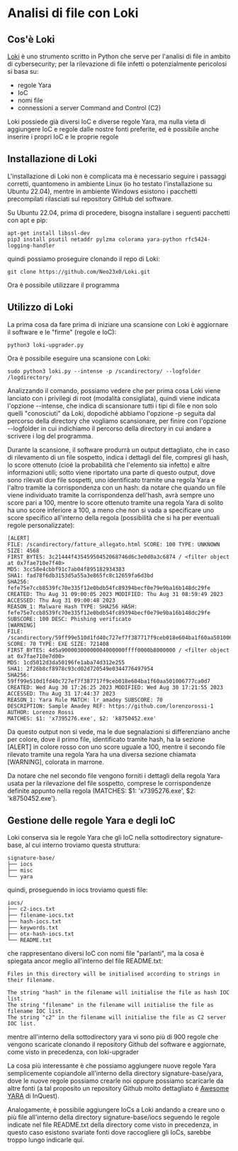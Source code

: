 # Analisi di file con Loki

## Cos'è Loki

[Loki](https://github.com/Neo23x0/Loki) è uno strumento scritto in Python che serve per l'analisi di file in ambito di cybersecurity; per la rilevazione di file infetti o potenzialmente pericolosi si basa su:

- regole Yara
- IoC
- nomi file
- connessioni a server Command and Control (C2)

Loki possiede già diversi IoC e diverse regole Yara, ma nulla vieta di aggiungere IoC e regole dalle nostre fonti preferite, ed è possibile anche inserire i propri IoC e le proprie regole

## Installazione di Loki

L'installazione di Loki non è complicata ma è necessario seguire i passaggi corretti, quantomeno in ambiente Linux (io ho testato l'installazione su Ubuntu 22.04), mentre in ambiente Windows esistono i pacchetti precompilati rilasciati sul repository GitHub del software.

Su Ubuntu 22.04, prima di procedere, bisogna installare i seguenti pacchetti con apt e pip:

~~~shell
apt-get install libssl-dev
pip3 install psutil netaddr pylzma colorama yara-python rfc5424-logging-handler
~~~

quindi possiamo proseguire clonando il repo di Loki:

~~~shell
git clone https://github.com/Neo23x0/Loki.git
~~~

Ora è possibile utilizzare il programma

## Utilizzo di Loki

La prima cosa da fare prima di iniziare una scansione con Loki è aggiornare il software e le "firme" (regole e IoC):

~~~shell
python3 loki-upgrader.py
~~~

Ora è possibile eseguire una scansione con Loki:

~~~shell
sudo python3 loki.py --intense -p /scandirectory/ --logfolder /logdirectory/
~~~

Analizzando il comando, possiamo vedere che per prima cosa Loki viene lanciato con i privilegi di root (modalità consigliata), quindi viene indicata l'opzione --intense, che indica di scansionare tutti i tipi di file e non solo quelli "conosciuti" da Loki, dopodiché abbiamo l'opzione -p seguita dal percorso della directory che vogliamo scansionare, per finire con l'opzione --logfolder in cui indichiamo il percorso della directory in cui andare a scrivere i log del programma.

Durante la scansione, il software produrrà un output dettagliato, che in caso di rilevamento di un file sospetto, indica i dettagli del file, compresi gli hash, lo score ottenuto (cioé la probabilità che l'elemento sia infetto) e altre informazioni utili; sotto viene riportato una parte di questo output, dove sono rilevati due file sospetti, uno identificato tramite una regola Yara e l'altro tramite la corrispondenza con un hash: da notare che quando un file viene individuato tramite la corrispondenza dell'hash, avrà sempre uno score pari a 100, mentre lo score ottenuto tramite una regola Yara di solito ha uno score inferiore a 100, a meno che non si vada a specificare uno score specifico all'interno della regola (possibilità che si ha per eventuali regole personalizzate):

~~~shell
[ALERT]
FILE: /scandirectory/fatture_allegato.html SCORE: 100 TYPE: UNKNOWN SIZE: 4568
FIRST_BYTES: 3c21444f43545950452068746d6c3e0d0a3c6874 / <filter object at 0x7fae710e7f40>
MD5: 3cc58e4cbbf91c7ab04f895182934383
SHA1: fad78f6db3153d5a55a3e865fc8c12659fa6d3bd
SHA256: fefe75e7ccb8539fc70e335f12e0bdb54fc89394becf0e79e9ba16b148dc29fe CREATED: Thu Aug 31 09:00:05 2023 MODIFIED: Thu Aug 31 08:59:49 2023 ACCESSED: Thu Aug 31 09:00:48 2023
REASON_1: Malware Hash TYPE: SHA256 HASH: fefe75e7ccb8539fc70e335f12e0bdb54fc89394becf0e79e9ba16b148dc29fe SUBSCORE: 100 DESC: Phishing verificato
[WARNING]
FILE: /scandirectory/59ff99e510d1fd40c727ef7f387717f9ceb018e604ba1f60aa501006777ca0d7 SCORE: 70 TYPE: EXE SIZE: 721408
FIRST_BYTES: 4d5a90000300000004000000ffff0000b8000000 / <filter object at 0x7fae710e7d00>
MD5: 1cd5012d3da50196fe1aba74d312e255
SHA1: 2f26b8cf8978c93cd02d720549e0344776497954
SHA256: 59ff99e510d1fd40c727ef7f387717f9ceb018e604ba1f60aa501006777ca0d7 CREATED: Wed Aug 30 17:26:25 2023 MODIFIED: Wed Aug 30 17:21:55 2023 ACCESSED: Thu Aug 31 17:44:37 2023
REASON_1: Yara Rule MATCH: lr_amadey SUBSCORE: 70
DESCRIPTION: Sample Amadey REF: https://github.com/lorenzorossi-1 AUTHOR: Lorenzo Rossi
MATCHES: $1: 'x7395276.exe', $2: 'k8750452.exe'
~~~

Da questo output non si vede, ma le due segnalazioni si differenziano anche per colore, dove il primo file, identificato tramite hash, ha la sezione [ALERT] in colore rosso con uno score uguale a 100, mentre il secondo file rilevato tramite una regola Yara ha una diversa sezione chiamata [WARNING], colorata in marrone.

Da notare che nel secondo file vengono forniti i dettagli della regola Yara usata per la rilevazione del file sospetto, comprese le corrispondenze definite appunto nella regola (MATCHES: $1: 'x7395276.exe', $2: 'k8750452.exe').

## Gestione delle regole Yara e degli IoC

Loki conserva sia le regole Yara che gli IoC nella sottodirectory signature-base, al cui interno troviamo questa struttura:

~~~shell
signature-base/
├── iocs
├── misc
└── yara
~~~

quindi, proseguendo in iocs troviamo questi file:

~~~shell
iocs/
├── c2-iocs.txt
├── filename-iocs.txt
├── hash-iocs.txt
├── keywords.txt
├── otx-hash-iocs.txt
└── README.txt
~~~

che rappresentano diversi IoC con nomi file "parlanti", ma la cosa è spiegata ancor meglio all'interno del file README.txt:

~~~shell
Files in this directory will be initialised according to strings in their filename.

The string "hash" in the filename will initialise the file as hash IOC list.
The string "filename" in the filename will initialise the file as filename IOC list.
The string "c2" in the filename will initialise the file as C2 server IOC list.
~~~

mentre all'interno della sottodirectory yara vi sono più di 900 regole che vengono scaricate clonando il repository Github del software e aggiornate, come visto in precedenza, con loki-upgrader

La cosa più interessante è che possiamo aggiungere nuove regole Yara semplicemente copiandole all'interno della directory signature-base/yara, dove le nuove regole possiamo crearle noi oppure possiamo scaricarle da altre fonti (a tal proposito un repository Github molto dettagliato è [Awesome YARA](https://github.com/InQuest/awesome-yara) di InQuest).

Analogamente, è possibile aggiungere IoCs a Loki andando a creare uno o più file all'interno della directory signature-base/iocs seguendo le regole indicate nel file README.txt della directory come visto in precedenza, in questo caso esistono svariate fonti dove raccogliere gli IoCs, sarebbe troppo lungo indicarle qui.